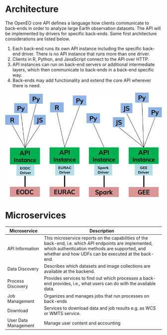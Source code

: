 # Architecture

The OpenEO core API defines a language how clients communicate to back-ends in order to analyze large Earth observation datasets. The API will be implemented by drivers for specific back-ends. Some first architecture considerations are listed below.

1. Each back-end runs its own API instance including the specific back-end driver. There is no API instance that runs more than one driver.
2. Clients in R, Python, and JavaScript connect to the API over HTTP.
3. API instances can run on back-end servers or additional intermediate layers, which then communicate to back-ends in a back-end specific way.
4. Back-ends may add functionality and extend the core API wherever there is need.


![Architecture](arch.png)


# Microservices



| Microservice  | Description  |
|---|---|
| API Information | This microservice reports on the capabilities of the back-end, i.e. which API endpoints are implemented, which authentication methods are supported, and whether and how UDFs can be executed at the back-end. |
| Data Discovery  | Describes which datasets and image collections are available at the backend.  |
| Process Discovery  | Provides services to find out which processes a back-end provides, i.e., what users can do with the available data.  |
| Job Management  | Organizes and manages jobs that run processes on back-ends |
| Download  | Services to download data and job results e.g. as WCS or WMTS service. |
| User Data Management  | Manage user content and accounting  |
